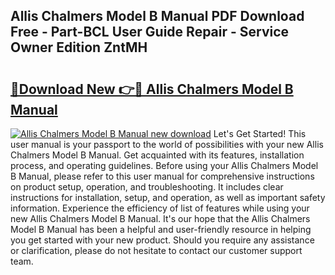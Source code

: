 ## Allis Chalmers Model B Manual PDF Download Free - Part-BCL User Guide Repair - Service Owner Edition ZntMH

# <h2><a href="http://bc91313.oget.top/?id=Allis+Chalmers+Model+B+Manual">🔗Download New 👉🔴 Allis Chalmers Model B Manual</a></h2>

[![Allis Chalmers Model B Manual new download](https://i.imgur.com/5g1atiW.png)](http://bc91313.oget.top/?id=Allis+Chalmers+Model+B+Manual)
Let's Get Started! This user manual is your passport to the world of possibilities with your new Allis Chalmers Model B Manual. Get acquainted with its features, installation process, and operating guidelines. Before using your Allis Chalmers Model B Manual, please refer to this user manual for comprehensive instructions on product setup, operation, and troubleshooting. It includes clear instructions for installation, setup, and operation, as well as important safety information. Experience the efficiency of list of features while using your new Allis Chalmers Model B Manual. It's our hope that the Allis Chalmers Model B Manual has been a helpful and user-friendly resource in helping you get started with your new product. Should you require any assistance or clarification, please do not hesitate to contact our customer support team.

